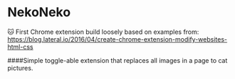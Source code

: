 # NekoNeko
:cat: First Chrome extension build loosely based on examples from:
https://blog.lateral.io/2016/04/create-chrome-extension-modify-websites-html-css

####Simple toggle-able extension that replaces all images in a page to cat pictures.
